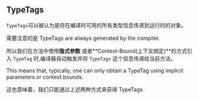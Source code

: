 ## TypeTags

`TypeTags`可以被认为是将在编译时可用的所有类型信息传递到运行时的对象。

需要注意的是 TypeTags are always generated by the compiler.

所以我们在方法中使用**隐式参数** 或者**Context-Bound(上下文绑定)**的方式引入 `TypeTag` 时,编译器自动触发并将 `TypeTags` 这个信息传递给当前方法。

This means that, typically, one can only obtain a TypeTag using implicit parameters or context bounds.

这也意味着，我们只能通过上述两种方式来获得 TypeTags


